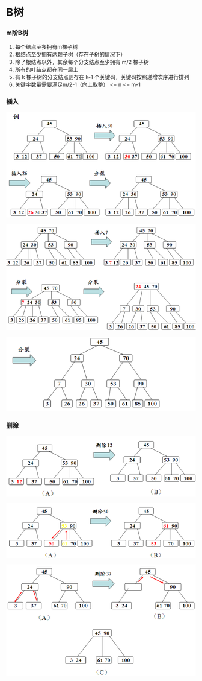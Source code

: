 # B树

###  m阶B树

1. 每个结点至多拥有m棵子树
2. 根结点至少拥有两颗子树（存在子树的情况下）
3. 除了根结点以外，其余每个分支结点至少拥有 m/2 棵子树
4. 所有的叶结点都在同一层上
5. 有 k 棵子树的分支结点则存在 k-1 个关键码，关键码按照递增次序进行排列
6. 关键字数量需要满足m/2-1（向上取整） &lt;= n &lt;= m-1

### 插入

![](../../.gitbook/assets/image%20%2870%29.png)

![](../../.gitbook/assets/image%20%2856%29.png)

![](../../.gitbook/assets/image%20%2886%29.png)

### 删除

![](../../.gitbook/assets/image%20%2874%29.png)

![](../../.gitbook/assets/image%20%282%29.png)

![](../../.gitbook/assets/image%20%2882%29.png)

